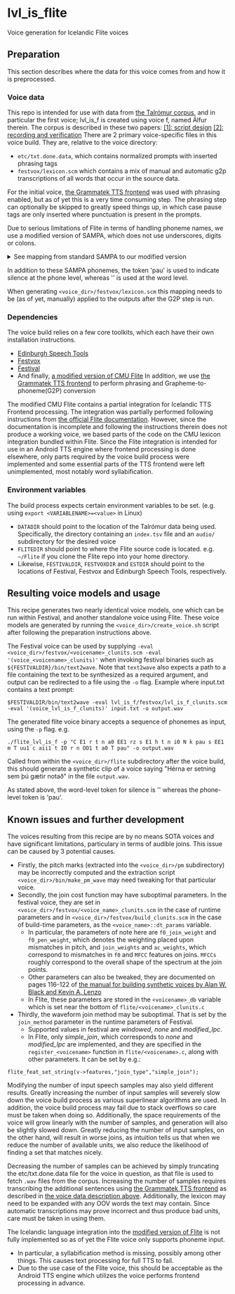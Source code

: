 # lvl_is_flite
Voice generation for Icelandic Flite voices

## Preparation
This section describes where the data for this voice comes from and how it is preprocessed.

### Voice data
This repo is intended for use with data from [the Talrómur corpus](https://repository.clarin.is/repository/xmlui/handle/20.500.12537/104), and in particular the first voice; lvl_is_f is created using voice f, named Álfur therein. The corpus is described in these two papers: [[1]: script design](https://aclanthology.org/2020.sltu-1.44/) [[2]: recording and verification](https://aclanthology.org/2021.nodalida-main.50/)
There are 2 primary voice-specific files in this voice build. They are, relative to the voice directory: 
- `etc/txt.done.data`, which contains normalized prompts with inserted phrasing tags
- `festvox/lexicon.scm` which contains a mix of manual and automatic g2p transcriptions of all words that occur in the source data.

For the initial voice, [the Grammatek TTS frontend](https://github.com/grammatek/tts-frontend) was used with phrasing enabled, but as of yet this is a very time consuming step. The phrasing step can optionally be skipped to greatly speed things up, in which case pause tags are only inserted where punctuation is present in the prompts.

Due to serious limitations of Flite in terms of handling phoneme names, we use a modified version of SAMPA, which does not use underscores, digits or colons.

<details>
<summary>See mapping from standard SAMPA to our modified version</summary>

|SAMPA|flite phoneset|
|-----|--------------|
|a:   |aa            |
|a    |a             |
|ai:  |aii           |
|ai   |ai            |
|au:  |auu           |
|au   |au            |
|c    |c             |
|C    |C             |
|c_h  |ch            |
|D    |D             |
|ei:  |eii           |
|ei   |ei            |
|E:   |EE            |
|E    |E             |
|f    |f             |
|G    |G             |
|h    |h             |
|i:   |ii            |
|i    |i             |
|I:   |II            |
|I    |I             |
|j    |j             |
|k_h  |kh            |
|k    |k             |
|l    |l             |
|l_0  |lz            |
|m    |m             |
|m_0  |mz            |
|n    |n             |
|n_0  |nz            |
|J    |J             |
|J_0  |Jz            |
|N    |N             |
|N_0  |Nz            |
|9:   |oee           |
|9    |oe            |
|9i:  |oeii          |
|9i   |oei           |
|ou:  |ouu           |
|ou   |ou            |
|O:   |OO            |
|Oi   |Oi            |
|O    |O             |
|p_h  |ph            |
|p    |p             |
|r    |r             |
|r_0  |rz            |
|s    |s             |
|t_h  |th            |
|t    |t             |
|u:   |uu            |
|u    |u             |
|v    |v             |
|x    |x             |
|Y:   |YY            |
|Yi   |Yi            |
|Y    |Y             |
|T    |T             |

</details>

In addition to these SAMPA phonemes, the token 'pau' is used to indicate silence at the phone level, whereas '<sil>' is used at the word level.

When generating `<voice_dir>/festvox/lexicon.scm` this mapping needs to be (as of yet, manually) applied to the outputs after the G2P step is run.

### Dependencies
The voice build relies on a few core toolkits, which each have their own installation instructions.
- [Edinburgh Speech Tools](https://github.com/festvox/speech_tools)
- [Festvox](https://github.com/festvox/festvox)
- [Festival](https://github.com/festvox/festival)
- And finally, [a modified version of CMU Flite](https://github.com/grammatek/Flite)
In addition, we use [the Grammatek TTS frontend](https://github.com/grammatek/tts-frontend) to perform phrasing and Grapheme-to-phoneme(G2P) conversion

The modified CMU Flite contains a partial integration for Icelandic TTS Frontend processing. The integration was partially performed following instructions from [the official Flite documentation](http://cmuflite.org/doc/flite_8.html#Language-Conversion). However, since the documentation is incomplete and following the instructions therein does not produce a working voice, we based parts of the code on the CMU lexicon integration bundled within Flite. 
Since the Flite integration is intended for use in an Android TTS engine where frontend processing is done elsewhere, only parts required by the voice build process were implemented and some essential parts of the TTS frontend were left unimplemented, most notably word syllabification. 

### Environment variables
The build process expects certain environment variables to be set. (e.g. using `export <VARIABLENAME>=<value>` in Linux)
- `DATADIR` should point to the location of the Talrómur data being used. Specifically, the directory containing an `index.tsv` file and an `audio/` subdirectory for the desired voice
- `FLITEDIR` should point to where the Flite source code is located. e.g. `~/Flite` if you clone the Flite repo into your home directory.
- Likewise, `FESTIVALDIR`, `FESTVOXDIR` and `ESTDIR` should point to the locations of Festival, Festvox and Edinburgh Speech Tools, respectively.

## Resulting voice models and usage
This recipe generates two nearly identical voice models, one which can be run within Festival, and another standalone voice using Flite. These voice models are generated by running the `<voice_dir>/create_voice.sh` script after following the preparation instructions above.

The Festival voice can be used by supplying `-eval <voice_dir>/festvox/<voicename>_clunits.scm -eval '(voice_<voicename>_clunits)'` when invoking festival binaries such as `${FESTIVALDIR}/bin/text2wave`. Note that `text2wave` also expects a path to a file containing the text to be synthesized as a required argument, and output can be redirected to a file using the `-o` flag. Example where input.txt contains a text prompt:

```
$FESTIVALDIR/bin/text2wave -eval lvl_is_f/festvox/lvl_is_f_clunits.scm -eval '(voice_lvl_is_f_clunits)' input.txt -o output.wav
```

The generated flite voice binary accepts a sequence of phonemes as input, using the `-p` flag. e.g. 

```
./flite_lvl_is_f -p "C E1 r t n a0 EE1 rz s E1 h t n i0 N k pau s EE1 m T uu1 c aii1 t I0 r n OO1 t a0 T pau" -o output.wav
```

Called from within the `<voice_dir>/flite` subdirectory after the voice build, this should generate a synthetic clip of a voice saying "Hérna er setning sem þú gætir notað" in the file `output.wav`.


As stated above, the word-level token for silence is '<sil>' whereas the phone-level token is 'pau'.

## Known issues and further development
The voices resulting from this recipe are by no means SOTA voices and have significant limitations, particulary in terms of audible joins. This issue can be caused by 3 potential causes.
- Firstly, the pitch marks (extracted into the `<voice_dir>/pm` subdirectory) may be incorrectly computed and the extraction script `<voice_dir>/bin/make_pm_wave` may need tweaking for that particular voice.
- Secondly, the join cost function may have suboptimal parameters. In the festival voice, they are set in `<voice_dir>/festvox/<voice_name>_clunits.scm` in the case of runtime parameters and in `<voice_dir>/festvox/build_clunits.scm` in the case of build-time parameters, as the `<voice_name>::dt_params` variable.
  - In particular, the parameters of note here are `f0_join_weight` and `f0_pen_weight`, which denotes the weighting placed upon mismatches in pitch, and `join_weights` and `ac_weights`, which correspond to mismatches in `f0` and `MFCC` features on joins. `MFCCs` roughly correspond to the overall shape of the spectrum at the join points. 
  - Other parameters can also be tweaked, they are documented on pages 116-122 of [the manual for building synthetic voices by Alan W. Black and Kevin A. Lenzo](http://festvox.org/bsv/bsv.pdf)
  - In Flite, these parameters are stored in the `<voicename>_db` variable which is set near the bottom of `flite/<voicename>_clunits.c`
- Thirdly, the waveform join method may be suboptimal. That is set by the `join_method` parameter in the runtime parameters of Festival. 
  - Supported values in festival are *windowed*, *none* and *modified_lpc*.
  - In Flite, only *simple_join*, which corresponds to *none* and *modified_lpc* are implemented, and they are specified in the `register_<voicename>` function in `flite/<voicename>.c`, along with other parameters. It can be set by e.g.:

```
flite_feat_set_string(v->features,"join_type","simple_join");
```

Modifying the number of input speech samples may also yield different results. Greatly increasing the number of input samples will severely slow down the voice build process as various superlinear algorithms are used. In addition, the voice build process may fail due to stack overflows so care must be taken when doing so. Additionally, the space requirements of the voice will grow linearly with the number of samples, and generation will also be slightly slowed down.
Greatly reducing the number of input samples, on the other hand, will result in worse joins, as intuition tells us that when we reduce the number of available units, we also reduce the likelihood of finding a set that matches nicely.

Decreasing the number of samples can be achieved by simply truncating the etc/txt.done.data file for the voice in question, as that file is used to fetch `.wav` files from the corpus. Increasing the number of samples requires transcribing the additional sentences using [the Grammatek TTS frontend](https://github.com/grammatek/tts-frontend) as described in [the voice data description above](#voice-data). Additionally, the lexicon may need to be expanded with any OOV words the text may contain. Since automatic transcriptions may prove incorrect and thus produce bad units, care must be taken in using them.

The Icelandic language integration into the [modified version of Flite](https://github.com/grammatek/Flite) is not fully implemented so as of yet the Flite voice only supports phoneme input.
- In particular, a syllabification method is missing, possibly among other things. This causes text processing for full TTS to fail.
- Due to the use case of the Flite voice, this should be acceptable as the Android TTS engine which utilizes the voice performs frontend processing in advance.

